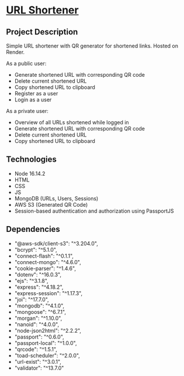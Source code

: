 ﻿# [URL Shortener](https://url-short-m6r5.onrender.com/)

## Project Description

Simple URL shortener with QR generator for shortened links. Hosted on Render.

As a public user:
- Generate shortened URL with corresponding QR code
- Delete current shortened URL
- Copy shortened URL to clipboard
- Register as a user
- Login as a user

As a private user:
- Overview of all URLs shortened while logged in
- Generate shortened URL with corresponding QR code
- Delete current shortened URL
- Copy shortened URL to clipboard

## Technologies

- Node 16.14.2
- HTML
- CSS
- JS
- MongoDB (URLs, Users, Sessions)
- AWS S3 (Generated QR Code)
- Session-based authentication and authorization using PassportJS


## Dependencies
   - "@aws-sdk/client-s3": "^3.204.0",
   - "bcrypt": "^5.1.0",
   - "connect-flash": "^0.1.1",
   - "connect-mongo": "^4.6.0",
   - "cookie-parser": "^1.4.6",
   - "dotenv": "^16.0.3",
   - "ejs": "^3.1.8",
   - "express": "^4.18.2",
   - "express-session": "^1.17.3",
   - "joi": "^17.7.0",
   - "mongodb": "^4.1.0",
   - "mongoose": "^6.7.1",
   - "morgan": "^1.10.0",
   - "nanoid": "^4.0.0",
   - "node-json2html": "^2.2.2",
   - "passport": "^0.6.0",
   - "passport-local": "^1.0.0",
   - "qrcode": "^1.5.1",
   - "toad-scheduler": "^2.0.0",
   - "url-exist": "^3.0.1",
   - "validator": "^13.7.0"




